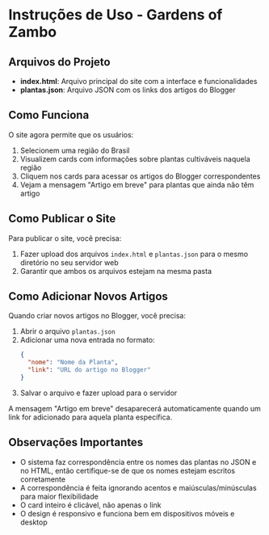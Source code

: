 # Instruções de Uso - Gardens of Zambo

## Arquivos do Projeto

- **index.html**: Arquivo principal do site com a interface e funcionalidades
- **plantas.json**: Arquivo JSON com os links dos artigos do Blogger

## Como Funciona

O site agora permite que os usuários:

1. Selecionem uma região do Brasil
2. Visualizem cards com informações sobre plantas cultiváveis naquela região
3. Cliquem nos cards para acessar os artigos do Blogger correspondentes
4. Vejam a mensagem "Artigo em breve" para plantas que ainda não têm artigo

## Como Publicar o Site

Para publicar o site, você precisa:

1. Fazer upload dos arquivos `index.html` e `plantas.json` para o mesmo diretório no seu servidor web
2. Garantir que ambos os arquivos estejam na mesma pasta

## Como Adicionar Novos Artigos

Quando criar novos artigos no Blogger, você precisa:

1. Abrir o arquivo `plantas.json`
2. Adicionar uma nova entrada no formato:
   ```json
   {
     "nome": "Nome da Planta",
     "link": "URL do artigo no Blogger"
   }
   ```
3. Salvar o arquivo e fazer upload para o servidor

A mensagem "Artigo em breve" desaparecerá automaticamente quando um link for adicionado para aquela planta específica.

## Observações Importantes

- O sistema faz correspondência entre os nomes das plantas no JSON e no HTML, então certifique-se de que os nomes estejam escritos corretamente
- A correspondência é feita ignorando acentos e maiúsculas/minúsculas para maior flexibilidade
- O card inteiro é clicável, não apenas o link
- O design é responsivo e funciona bem em dispositivos móveis e desktop
